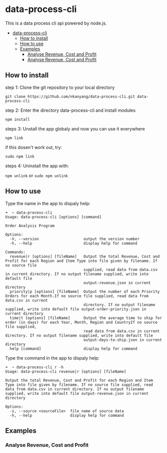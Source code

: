 # data-process-cli

This is a data process cli api powered by node.js.

- [data-process-cli](#data-process-cli)
  - [How to install](#How-to-install)
  - [How to use](#How-to-use)
  - [Examples](#Examples)
      - [Analyse Revenue, Cost and Profit](#Analyse-Revenue,-Cost-and-Profit)
      - [Analyse Revenue, Cost and Profit](#Analyse-Revenue,-Cost-and-Profit)
  
  
## How to install
step 1: Clone the git repository to your local directory 

`git clone https://github.com/nkanyang/data-process-cli.git data-process-cli`

step 2: Enter the directory data-process-cli and install modules

`npm install`

steps 3: Unstall the app globaly and now you can use it everywhere

`npm link`

if this dosen't work out, try:

`sudo npm link`

steps 4: Uninstall the app with:

`npm unlink` or `sudo npm unlink`
  
## How to use

Type the name in the app to dispaly help:
```
➜  ~ data-process-cli
Usage: data-process-cli [options] [command]

Order Analysis Program

Options:
  -V, --version                    output the version number
  -h, --help                       display help for command

Commands:
  revenue|r [options] [fileName]   Output the total Revenue, Cost and Profit for each Region and Item Type into file given by filename. If no source file
                                   supplied, read data from data.csv in current directory. If no output filename supplied, write into default file
                                   output-revenue.json in current directory
  priority|p [options] [fileName]  Output the number of each Priority Orders for each Month.If no source file supplied, read data from data.csv in current
                                   directory. If no output filename supplied, write into default file output-order-priority.json in current directory
  time|t [options] [fileName]      Output the average time to ship for order (in days) for each Year, Month, Region and CountryIf no source file supplied,
                                   read data from data.csv in current directory. If no output filename supplied, write into default file
                                   output-days-to-ship.json in current directory
  help [command]                   display help for command
```

Type the command in the app to dispaly help:
```
➜  ~ data-process-cli r -h
Usage: data-process-cli revenue|r [options] [fileName]

Output the total Revenue, Cost and Profit for each Region and Item Type into file given by filename. If no source file supplied, read data from data.csv in current directory. If no output filename supplied, write into default file output-revenue.json in current directory

Options:
  -s, --source <sourceFile>  file name of source data
  -h, --help                 display help for command
```

## Examples

### Analyse Revenue, Cost and Profit
